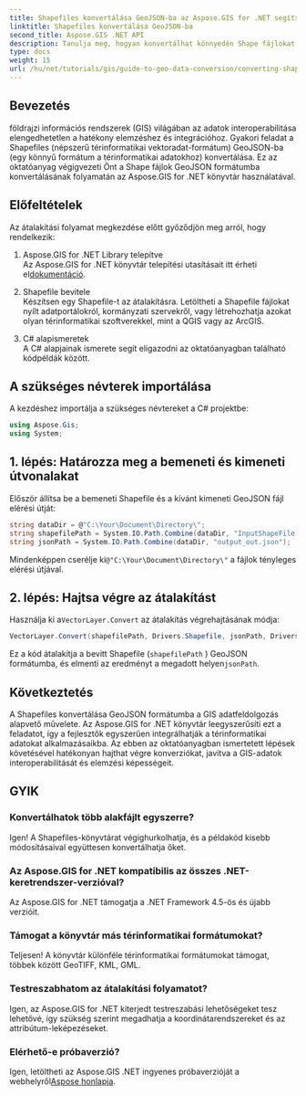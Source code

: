 ```yaml
---
title: Shapefiles konvertálása GeoJSON-ba az Aspose.GIS for .NET segítségével
linktitle: Shapefiles konvertálása GeoJSON-ba
second_title: Aspose.GIS .NET API
description: Tanulja meg, hogyan konvertálhat könnyedén Shape fájlokat GeoJSON formátumba a hatékony Aspose.GIS for .NET könyvtár segítségével. Ez az átfogó oktatóanyag az alapvető előfeltételeket, lépésenkénti kódpéldákat tartalmazza.
type: docs
weight: 15
url: /hu/net/tutorials/gis/guide-to-geo-data-conversion/converting-shapefile-to-geojson/
---
```

## Bevezetés

földrajzi információs rendszerek (GIS) világában az adatok interoperabilitása elengedhetetlen a hatékony elemzéshez és integrációhoz. Gyakori feladat a Shapefiles (népszerű térinformatikai vektoradat-formátum) GeoJSON-ba (egy könnyű formátum a térinformatikai adatokhoz) konvertálása. Ez az oktatóanyag végigvezeti Önt a Shape fájlok GeoJSON formátumba konvertálásának folyamatán az Aspose.GIS for .NET könyvtár használatával.

## Előfeltételek
Az átalakítási folyamat megkezdése előtt győződjön meg arról, hogy rendelkezik:

1. Aspose.GIS for .NET Library telepítve  
    Az Aspose.GIS for .NET könyvtár telepítési utasításait itt érheti el[dokumentáció](https://reference.aspose.com/gis/net/).

2. Shapefile bevitele  
   Készítsen egy Shapefile-t az átalakításra. Letöltheti a Shapefile fájlokat nyílt adatportálokról, kormányzati szervekről, vagy létrehozhatja azokat olyan térinformatikai szoftverekkel, mint a QGIS vagy az ArcGIS.

3. C# alapismeretek  
   A C# alapjainak ismerete segít eligazodni az oktatóanyagban található kódpéldák között.

## A szükséges névterek importálása
A kezdéshez importálja a szükséges névtereket a C# projektbe:
```csharp
using Aspose.Gis;
using System;
```

## 1. lépés: Határozza meg a bemeneti és kimeneti útvonalakat
Először állítsa be a bemeneti Shapefile és a kívánt kimeneti GeoJSON fájl elérési útját:
```csharp
string dataDir = @"C:\Your\Document\Directory\";
string shapefilePath = System.IO.Path.Combine(dataDir, "InputShapeFile.shp");
string jsonPath = System.IO.Path.Combine(dataDir, "output_out.json");
```
 Mindenképpen cserélje ki`@"C:\Your\Document\Directory\"` a fájlok tényleges elérési útjával.

## 2. lépés: Hajtsa végre az átalakítást
 Használja ki a`VectorLayer.Convert` az átalakítás végrehajtásának módja:
```csharp
VectorLayer.Convert(shapefilePath, Drivers.Shapefile, jsonPath, Drivers.GeoJson);
```
Ez a kód átalakítja a bevitt Shapefile (`shapefilePath` ) GeoJSON formátumba, és elmenti az eredményt a megadott helyen`jsonPath`.

## Következtetés
A Shapefiles konvertálása GeoJSON formátumba a GIS adatfeldolgozás alapvető művelete. Az Aspose.GIS for .NET könyvtár leegyszerűsíti ezt a feladatot, így a fejlesztők egyszerűen integrálhatják a térinformatikai adatokat alkalmazásaikba. Az ebben az oktatóanyagban ismertetett lépések követésével hatékonyan hajthat végre konverziókat, javítva a GIS-adatok interoperabilitását és elemzési képességeit.

## GYIK

### Konvertálhatok több alakfájlt egyszerre?
Igen! A Shapefiles-könyvtárat végighurkolhatja, és a példakód kisebb módosításaival együttesen konvertálhatja őket.

### Az Aspose.GIS for .NET kompatibilis az összes .NET-keretrendszer-verzióval?
Az Aspose.GIS for .NET támogatja a .NET Framework 4.5-ös és újabb verzióit.

### Támogat a könyvtár más térinformatikai formátumokat?
Teljesen! A könyvtár különféle térinformatikai formátumokat támogat, többek között GeoTIFF, KML, GML.

### Testreszabhatom az átalakítási folyamatot?
Igen, az Aspose.GIS for .NET kiterjedt testreszabási lehetőségeket tesz lehetővé, így szükség szerint megadhatja a koordinátarendszereket és az attribútum-leképezéseket.

### Elérhető-e próbaverzió?
 Igen, letöltheti az Aspose.GIS .NET ingyenes próbaverzióját a webhelyről[Aspose honlapja](https://releases.aspose.com/).